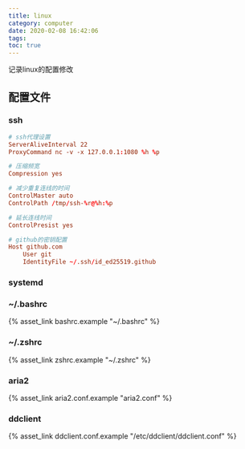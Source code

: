 ```yaml
---
title: linux
category: computer
date: 2020-02-08 16:42:06
tags:
toc: true
---
```


记录linux的配置修改

<!-- more -->

## 配置文件

### ssh

```conf .ssh/config
# ssh代理设置
ServerAliveInterval 22
ProxyCommand nc -v -x 127.0.0.1:1080 %h %p

# 压缩频宽
Compression yes

# 减少重复连线的时间
ControlMaster auto
ControlPath /tmp/ssh-%r@%h:%p

# 延长连线时间
ControlPresist yes

# github的密钥配置
Host github.com
    User git
    IdentityFile ~/.ssh/id_ed25519.github
```

### systemd



### ~/.bashrc

{% asset_link bashrc.example "~/.bashrc" %}

### ~/.zshrc

{% asset_link zshrc.example "~/.zshrc" %}

### aria2

{% asset_link aria2.conf.example "aria2.conf" %}

### ddclient

{% asset_link ddclient.conf.example "/etc/ddclient/ddclient.conf" %}

